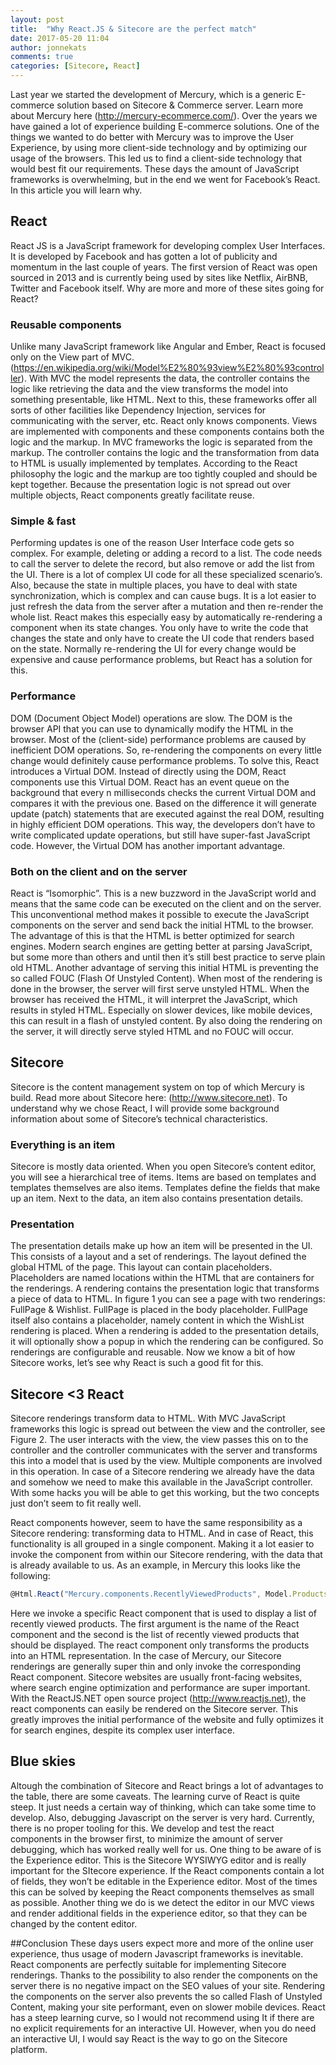 ```yaml
---
layout: post
title:  "Why React.JS & Sitecore are the perfect match"
date: 2017-05-20 11:04
author: jonnekats
comments: true
categories: [Sitecore, React]
---
```

Last year we started the development of Mercury, which is a generic E-commerce solution based on Sitecore & Commerce server. Learn more about Mercury here (http://mercury-ecommerce.com/). Over the years we have gained a lot of experience building E-commerce solutions. One of the things we wanted to do better with Mercury was to improve the User Experience, by using more client-side technology and by optimizing our usage of the browsers. This led us to find a client-side technology that would best fit our requirements.  These days the amount of JavaScript frameworks is overwhelming, but in the end we went for Facebook’s React. In this article you will learn why. 

## React
React JS is a JavaScript framework for developing complex User Interfaces. It is developed by Facebook and has gotten a lot of publicity and momentum in the last couple of years. The first version of React was open sourced in 2013 and is currently being used by sites like Netflix, AirBNB, Twitter and Facebook itself. Why are more and more of these sites going for React?

### Reusable components
Unlike many JavaScript framework like Angular and Ember, React is focused only on the View part of MVC. (https://en.wikipedia.org/wiki/Model%E2%80%93view%E2%80%93controller). With MVC the model represents the data, the controller contains the logic like retrieving the data and the view transforms the model into something presentable, like HTML. Next to this, these frameworks offer all sorts of other facilities like Dependency Injection, services for communicating with the server, etc. 
React only knows components. Views are implemented with components and these components contains both the logic and the markup. In MVC frameworks the logic is separated from the markup. The controller contains the logic and the transformation from data to HTML is usually implemented by templates. According to the React philosophy the logic and the markup are too tightly coupled and should be kept together. Because the presentation logic is not spread out over multiple objects, React components greatly facilitate reuse. 

### Simple & fast
Performing updates is one of the reason User Interface code gets so complex. For example, deleting or adding a record to a list. The code needs to call the server to delete the record, but also remove or add the list from the UI. There is a lot of complex UI code for all these specialized scenario’s. Also, because the state in multiple places, you have to deal with state synchronization, which is complex and can cause bugs. It is a lot easier to just refresh the data from the server after a mutation and then re-render the whole list. React makes this especially easy by automatically re-rendering a component when its state changes. You only have to write the code that changes the state and only have to create the UI code that renders based on the state. Normally re-rendering the UI for every change would be expensive and cause performance problems, but React has a solution for this.

### Performance
DOM (Document Object Model) operations are slow. The DOM is the browser API that you can use to dynamically modify the HTML in the browser. Most of the (client-side) performance problems are caused by inefficient DOM operations. So, re-rendering the components on every little change would definitely cause performance problems. To solve this, React introduces a Virtual DOM. Instead of directly using the DOM, React components use this Virtual DOM. React has an event queue on the background that every n milliseconds checks the current Virtual DOM and compares it with the previous one. Based on the difference it will generate update (patch) statements that are executed against the real DOM, resulting in highly efficient DOM operations. This way, the developers don’t have to write complicated update operations, but still have super-fast JavaScript code. However, the Virtual DOM has another important advantage.

### Both on the client and on the server
React is “Isomorphic”. This is a new buzzword in the JavaScript world and means that the same code can be executed on the client and on the server. This unconventional method makes it possible to execute the JavaScript components on the server and send back the initial HTML to the browser. The advantage of this is that the HTML is better optimized for search engines. Modern search engines are getting better at parsing JavaScript, but some more than others and until then it’s still best practice to serve plain old HTML. Another advantage of serving this initial HTML is preventing the so called FOUC (Flash Of Unstyled Content). When most of the rendering is done in the browser, the server will first serve unstyled HTML. When the browser has received the HTML, it will interpret the JavaScript, which results in styled HTML. Especially on slower devices, like mobile devices, this can result in a flash of unstyled content.  By also doing the rendering on the server, it will directly serve styled HTML and no FOUC will occur.  

## Sitecore
Sitecore is the content management system on top of which Mercury is build. Read more about Sitecore here: (http://www.sitecore.net). To understand why we chose React, I will provide some background information about some of Sitecore’s technical characteristics. 

### Everything is an item
Sitecore is mostly data oriented. When you open Sitecore’s content editor, you will see a hierarchical tree of items. Items are based on templates and templates themselves are also items. Templates define the fields that make up an item. Next to the data, an item also contains presentation details.

### Presentation
The presentation details make up how an item will be presented in the UI. This consists of a layout and a set of renderings. The layout defined the global HTML of the page. This layout can contain placeholders. Placeholders are named locations within the HTML that are containers for the renderings. A rendering contains the presentation logic that transforms a piece of data to HTML. In figure 1 you can see a page with two renderings: FullPage & Wishlist. FullPage is placed in the body placeholder. FullPage itself also contains a placeholder, namely content in which the WishList rendering is placed.
When a rendering is added to the presentation details, it will optionally show a popup in which the rendering can be configured. So renderings are configurable and reusable.
Now we know a bit of how Sitecore works, let’s see why React is such a good fit for this.

## Sitecore <3 React
Sitecore renderings transform data to HTML. With MVC JavaScript frameworks this logic is spread out between the view and the controller, see Figure 2. The user interacts with the view, the view passes this on to the controller and the controller communicates with the server and transforms this into a model that is used by the view. Multiple components are involved in this operation. In case of a Sitecore rendering we already have the data and somehow we need to make this available in the JavaScript controller. With some hacks you will be able to get this working, but the two concepts just don’t seem to fit really well. 

React components however, seem to have the same responsibility as a Sitecore rendering: transforming data to HTML. And in case of React, this functionality is all grouped in a single component. Making it a lot easier to invoke the component from within our Sitecore rendering, with the data that is already available to us. As an example, in Mercury this looks like the following:

```javascript
@Html.React("Mercury.components.RecentlyViewedProducts", Model.Products)
```

Here we invoke a specific React component that is used to display a list of recently viewed products. The first argument is the name of the React component and the second is the list of recently viewed products that should be displayed. The react component only transforms the products into an HTML representation. In the case of Mercury, our Sitecore renderings are generally super thin and only invoke the corresponding React component.
Sitecore websites are usually front-facing websites, where search engine optimization and performance are super important. With the ReactJS.NET open source project (http://www.reactjs.net), the react components can easily be rendered on the Sitecore server. This greatly improves the initial performance of the website and fully optimizes it for search engines, despite its complex user interface.

## Blue skies
Altough the combination of Sitecore and React brings a lot of advantages to the table, there are some caveats. The learning curve of React is quite steep. It just needs a certain way of thinking, which can take some time to develop. Also, debugging Javascript on the server is very hard. Currently, there is no proper tooling for this. We develop and test the react components in the browser first, to minimize the amount of server debugging, which has worked really well for us. One thing to be aware of is the Experience editor. This is the Sitecore WYSIWYG editor and is really important for the SItecore experience. If the React components contain a lot of fields, they won’t be editable in the Experience editor. Most of the times this can be solved by keeping the React components themselves as small as possible. Another thing we do is we detect the editor in our MVC views and render additional fields in the experience editor, so that they can be changed by the content editor. 

##Conclusion
These days users expect more and more of the online user experience, thus usage of modern Javascript frameworks is inevitable. 
React components are perfectly suitable for implementing Sitecore renderings. Thanks to the possibility to also render the components on the server there is no negative impact on the SEO values of your site. Rendering the components on the server also prevents the so called Flash of Unstyled Content, making your site performant, even on slower mobile devices. React has a steep learning curve, so I would not recommend using It if there are no explicit requirements for an interactive UI. However, when you do need an interactive UI, I would say React is the way to go on the Sitecore platform.

